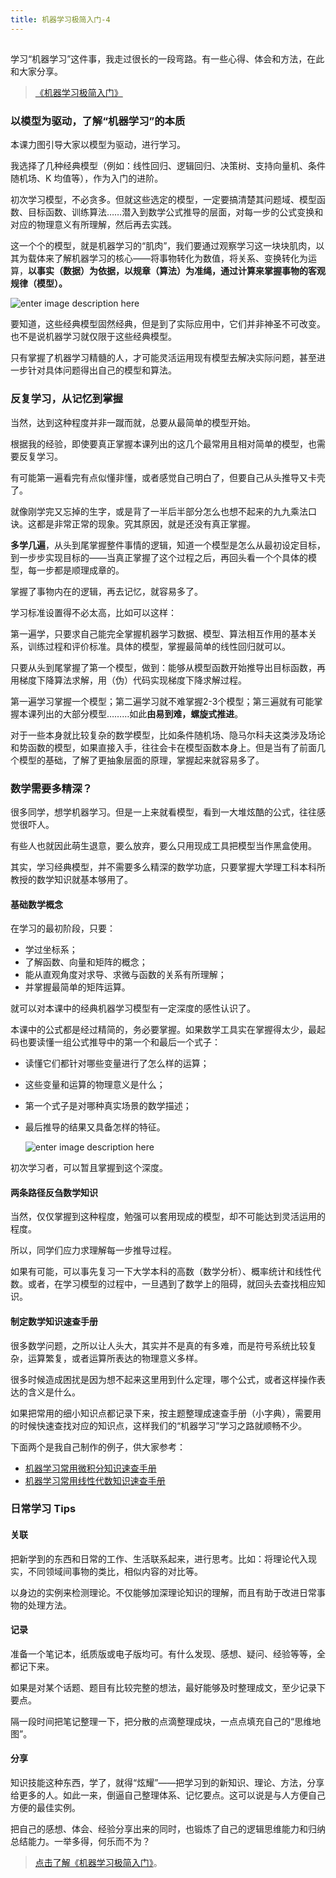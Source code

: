 ```yaml
---
title: 机器学习极简入门-4
---
```

<article id="topicContainer" class="column_content"><h2 class="topic_title"></h2><div><p>学习“机器学习”这件事，我走过很长的一段弯路。有一些心得、体会和方法，在此和大家分享。</p>
<blockquote>
  <p><a href="https://gitbook.cn/m/mazi/comp/column?columnId=5ad70dea9a722231b25ddbf8&utm_source=lysd001">《机器学习极简入门》</a></p>
</blockquote>
<h3 id="">以模型为驱动，了解“机器学习”的本质</h3>
<p>本课力图引导大家以模型为驱动，进行学习。</p>
<p>我选择了几种经典模型（例如：线性回归、逻辑回归、决策树、支持向量机、条件随机场、K 均值等），作为入门的进阶。</p>
<p>初次学习模型，不必贪多。但就这些选定的模型，一定要搞清楚其问题域、模型函数、目标函数、训练算法……潜入到数学公式推导的层面，对每一步的公式变换和对应的物理意义有所理解，然后再去实践。</p>
<p>这一个个的模型，就是机器学习的“肌肉”，我们要通过观察学习这一块块肌肉，以其为载体来了解机器学习的核心——将事物转化为数值，将关系、变换转化为运算，<strong>以事实（数据）为依据，以规章（算法）为准绳，通过计算来掌握事物的客观规律（模型）。</strong></p>
<p><img src="http://images.gitbook.cn/9cb0e750-0a54-11e8-bc59-a900ae7da972" alt="enter image description here" /></p>
<p>要知道，这些经典模型固然经典，但是到了实际应用中，它们并非神圣不可改变。也不是说机器学习就仅限于这些经典模型。</p>
<p>只有掌握了机器学习精髓的人，才可能灵活运用现有模型去解决实际问题，甚至进一步针对具体问题得出自己的模型和算法。</p>
<h3 id="-1">反复学习，从记忆到掌握</h3>
<p>当然，达到这种程度并非一蹴而就，总要从最简单的模型开始。</p>
<p>根据我的经验，即使要真正掌握本课列出的这几个最常用且相对简单的模型，也需要反复学习。</p>
<p>有可能第一遍看完有点似懂非懂，或者感觉自己明白了，但要自己从头推导又卡壳了。</p>
<p>就像刚学完又忘掉的生字，或是背了一半后半部分怎么也想不起来的九九乘法口诀。这都是非常正常的现象。究其原因，就是还没有真正掌握。</p>
<p><strong>多学几遍</strong>，从头到尾掌握整件事情的逻辑，知道一个模型是怎么从最初设定目标，到一步步实现目标的——当真正掌握了这个过程之后，再回头看一个个具体的模型，每一步都是顺理成章的。</p>
<p>掌握了事物内在的逻辑，再去记忆，就容易多了。</p>
<p>学习标准设置得不必太高，比如可以这样：</p>
<p>第一遍学，只要求自己能完全掌握机器学习数据、模型、算法相互作用的基本关系，训练过程和评价标准。具体的模型，掌握最简单的线性回归就可以。</p>
<p>只要从头到尾掌握了第一个模型，做到：能够从模型函数开始推导出目标函数，再用梯度下降算法求解，用（伪）代码实现梯度下降求解过程。</p>
<p>第一遍学习掌握一个模型；第二遍学习就不难掌握2-3个模型；第三遍就有可能掌握本课列出的大部分模型………如此<strong>由易到难，螺旋式推进</strong>。</p>
<p>对于一些本身就比较复杂的数学模型，比如条件随机场、隐马尔科夫这类涉及场论和势函数的模型，如果直接入手，往往会卡在模型函数本身上。但是当有了前面几个模型的基础，了解了更抽象层面的原理，掌握起来就容易多了。</p>
<h3 id="-2">数学需要多精深？</h3>
<p>很多同学，想学机器学习。但是一上来就看模型，看到一大堆炫酷的公式，往往感觉很吓人。</p>
<p>有些人也就因此萌生退意，要么放弃，要么只用现成工具把模型当作黑盒使用。</p>
<p>其实，学习经典模型，并不需要多么精深的数学功底，只要掌握大学理工科本科所教授的数学知识就基本够用了。</p>
<h4 id="-3">基础数学概念</h4>
<p>在学习的最初阶段，只要：</p>
<ul>
<li>学过坐标系；</li>
<li>了解函数、向量和矩阵的概念；</li>
<li>能从直观角度对求导、求微与函数的关系有所理解；</li>
<li>并掌握最简单的矩阵运算。</li>
</ul>
<p>就可以对本课中的经典机器学习模型有一定深度的感性认识了。</p>
<p>本课中的公式都是经过精简的，务必要掌握。如果数学工具实在掌握得太少，最起码也要读懂一组公式推导中的第一个和最后一个式子：</p>
<ul>
<li><p>读懂它们都针对哪些变量进行了怎么样的运算；</p></li>
<li><p>这些变量和运算的物理意义是什么；</p></li>
<li><p>第一个式子是对哪种真实场景的数学描述；</p></li>
<li><p>最后推导的结果又具备怎样的特征。</p>
<p><img src="http://images.gitbook.cn/dc156e10-0a55-11e8-bc59-a900ae7da972" alt="enter image description here" /></p></li>
</ul>
<p>初次学习者，可以暂且掌握到这个深度。</p>
<h4 id="-4">两条路径反刍数学知识</h4>
<p>当然，仅仅掌握到这种程度，勉强可以套用现成的模型，却不可能达到灵活运用的程度。</p>
<p>所以，同学们应力求理解每一步推导过程。</p>
<p>如果有可能，可以事先复习一下大学本科的高数（数学分析）、概率统计和线性代数。或者，在学习模型的过程中，一旦遇到了数学上的阻碍，就回头去查找相应知识。</p>
<h4 id="-5">制定数学知识速查手册</h4>
<p>很多数学问题，之所以让人头大，其实并不是真的有多难，而是符号系统比较复杂，运算繁复，或者运算所表达的物理意义多样。</p>
<p>很多时候造成困扰是因为想不起来这里用到什么定理，哪个公式，或者这样操作表达的含义是什么。</p>
<p>如果把常用的细小知识点都记录下来，按主题整理成速查手册（小字典），需要用的时候快速查找对应的知识点，这样我们的“机器学习”学习之路就顺畅不少。</p>
<p>下面两个是我自己制作的例子，供大家参考：</p>
<ul>
<li><a href="http://gitbook.cn/books/59ee907516fc0231837614e3/index.html">机器学习常用微积分知识速查手册</a> </li>
<li><a href="http://gitbook.cn/books/59ed598e991df70ecd5a0049/index.html">机器学习常用线性代数知识速查手册</a></li>
</ul>
<h3 id="tips">日常学习 Tips</h3>
<h4 id="-6">关联</h4>
<p>把新学到的东西和日常的工作、生活联系起来，进行思考。比如：将理论代入现实，不同领域间事物的类比，相似内容的对比等。</p>
<p>以身边的实例来检测理论。不仅能够加深理论知识的理解，而且有助于改进日常事物的处理方法。</p>
<h4 id="-7">记录</h4>
<p>准备一个笔记本，纸质版或电子版均可。有什么发现、感想、疑问、经验等等，全都记下来。</p>
<p>如果是对某个话题、题目有比较完整的想法，最好能够及时整理成文，至少记录下要点。</p>
<p>隔一段时间把笔记整理一下，把分散的点滴整理成块，一点点填充自己的“思维地图”。</p>
<h4 id="-8">分享</h4>
<p>知识技能这种东西，学了，就得“炫耀”——把学习到的新知识、理论、方法，分享给更多的人。如此一来，倒逼自己整理体系、记忆要点。这可以说是与人方便自己方便的最佳实例。</p>
<p>把自己的感想、体会、经验分享出来的同时，也锻炼了自己的逻辑思维能力和归纳总结能力。一举多得，何乐而不为？</p>
<blockquote>
  <p><a href="https://gitbook.cn/m/mazi/comp/column?columnId=5ad70dea9a722231b25ddbf8&utm_source=lysd001">点击了解《机器学习极简入门》</a>。</p>
</blockquote></div></article>